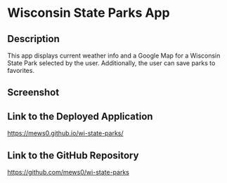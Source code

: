 # Wisconsin State Parks App

## Description
This app displays current weather info and a Google Map for a Wisconsin State Park selected by the user. Additionally, the user can save parks to favorites.

## Screenshot


## Link to the Deployed Application
https://mews0.github.io/wi-state-parks/

## Link to the GitHub Repository
https://github.com/mews0/wi-state-parks